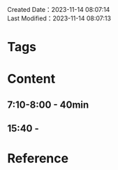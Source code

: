 Created Date：2023-11-14 08:07:14  
Last Modified：2023-11-14 08:07:13

# Tags

# Content

## 7:10-8:00 - 40min

## 15:40 -

# Reference
